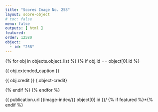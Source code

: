 ```yaml
---
title: "Scores Image No. 258"
layout: score-object
# toc: false
menu: false
outputs: [ html ]
featured: 
order: 12580
object:
  - id: "258"
---
```


{% for obj in objects.object_list %}
{% if obj.id == object[0].id %}

{{ obj.extended_caption }}

{{ obj.credit }} {.object-credit}

{% endif %}
{% endfor %}

<div class="object-credit object-url is-print-only">

{{ publication.url }}image-index/{{ object[0].id }}/ {% if featured %}*{% endif %}

</div>
